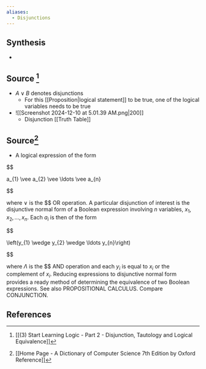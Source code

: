 ```yaml
---
aliases:
  - Disjunctions
---
```

## Synthesis
- 
## Source [^1]
- $A \lor B$ denotes disjunctions
	- For this [[Proposition|logical statement]] to be true, one of the logical variables needs to be true
- ![[Screenshot 2024-12-10 at 5.01.39 AM.png|200]]
	- Disjunction [[Truth Table]]

## Source[^2]
- A logical expression of the form

  

$$

a_{1} \vee a_{2} \vee \ldots \vee a_{n}

$$

  

where $\vee$ is the $$ OR operation. A particular disjunction of interest is the disjunctive normal form of a Boolean expression involving $n$ variables, $x_{1}, x_{2}, \ldots, x_{n}$. Each $a_{i}$ is then of the form

  

$$

\left(y_{1} \wedge y_{2} \wedge \ldots y_{n}\right)

$$

  

where $\Lambda$ is the $$ AND operation and each $y_{i}$ is equal to $x_{i}$ or the complement of $x_{i}$. Reducing expressions to disjunctive normal form provides a ready method of determining the equivalence of two Boolean expressions. See also PROPOSITIONAL CALCULUS. Compare CONJUNCTION.
## References

[^1]: [[(3) Start Learning Logic - Part 2 - Disjunction, Tautology and Logical Equivalence]]
[^2]: [[Home Page - A Dictionary of Computer Science 7th Edition by Oxford Reference]]